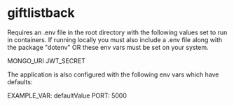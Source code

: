 # giftlistback

Requires an .env file in the root directory with the following values set to run in containers. If running locally you must also include a .env file along with the package "dotenv" OR these env vars must be set on your system.

MONGO_URI
JWT_SECRET

The application is also configured with the following env vars which have defaults:

EXAMPLE_VAR: defaultValue
PORT: 5000
